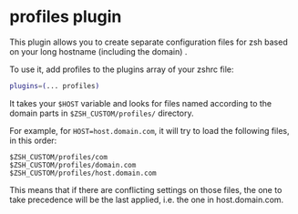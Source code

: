 # profiles plugin

This plugin allows you to create separate configuration files for zsh based on your long hostname (including the domain)
.

To use it, add profiles to the plugins array of your zshrc file:

```sh
plugins=(... profiles)
```

It takes your `$HOST` variable and looks for files named according to the domain parts in `$ZSH_CUSTOM/profiles/`
directory.

For example, for `HOST=host.domain.com`, it will try to load the following files, in this order:

```text
$ZSH_CUSTOM/profiles/com
$ZSH_CUSTOM/profiles/domain.com
$ZSH_CUSTOM/profiles/host.domain.com
```

This means that if there are conflicting settings on those files, the one to take precedence will be the last applied,
i.e. the one in host.domain.com.
